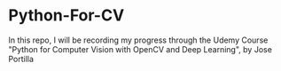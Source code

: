 # Python-For-CV
In this repo, I will be recording my progress through the Udemy Course "Python for Computer Vision with OpenCV and Deep Learning", by Jose Portilla
